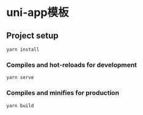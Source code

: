 # uni-app模板

## Project setup
```
yarn install
```

### Compiles and hot-reloads for development
```
yarn serve
```

### Compiles and minifies for production
```
yarn build
```
